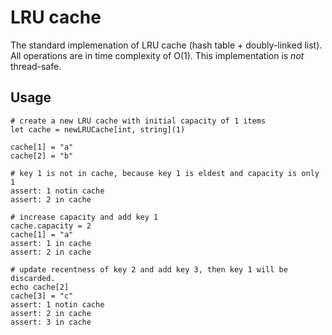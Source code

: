 # LRU cache

The standard implemenation of LRU cache (hash table + doubly-linked list). 
All operations are in time complexity of O(1).
This implementation is *not* thread-safe.

## Usage

```
# create a new LRU cache with initial capacity of 1 items
let cache = newLRUCache[int, string](1) 

cache[1] = "a"
cache[2] = "b"

# key 1 is not in cache, because key 1 is eldest and capacity is only 1
assert: 1 notin cache 
assert: 2 in cache

# increase capacity and add key 1 
cache.capacity = 2 
cache[1] = "a"
assert: 1 in cache
assert: 2 in cache

# update recentness of key 2 and add key 3, then key 1 will be discarded.
echo cache[2]
cache[3] = "c"
assert: 1 notin cache
assert: 2 in cache
assert: 3 in cache
```
